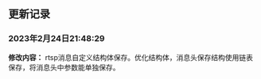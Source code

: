<!--
 * Copyright (C) 2023 zgscsed. All rights reserved.
 * @filename: file name
 * @Author: zgscsed
 * @Date: 2023-02-24 21:48:05
 * @LastEditors: zgscsed
 * @LastEditTime: 2023-02-24 21:51:00
 * @Description: file content
-->

## 更新记录

### 2023年2月24日21:48:29
**修改内容：** rtsp消息自定义结构体保存。优化结构体，消息头保存结构使用链表保存，将消息头中参数能单独保存。